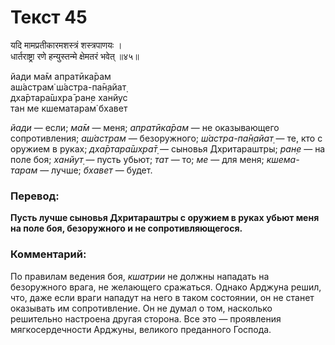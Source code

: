 # Текст 45

यदि मामप्रतीकारमशस्त्रं शस्त्रपाणयः ।  
धार्तराष्ट्रा रणे हन्युस्तन्मे क्षेमतरं भवेत् ॥४५॥

йади ма̄м апратӣка̄рам  
аш́астрам̇ ш́астра-па̄н̣айат̣  
дха̄ртара̄шх̣ра̄ ран̣е ханйус  
тан ме кшематарам̇ бхавет

_йади_ — если; _ма̄м_ — меня; _апратӣка̄рам_ — не оказывающего сопротивления; _аш́астрам_ — безоружного; _ш́астра-па̄н̣айат̣_ — те, кто с оружием в руках; _дха̄ртара̄шх̣ра̄т̣_ — сыновья Дхритараштры; _ран̣е_ — на поле боя; _ханйут̣_ — пусть убьют; _тат_ — то; _ме_ — для меня; _кшема-тарам_ — лучше; _бхавет_ — будет.

### Перевод:

**Пусть лучше сыновья Дхритараштры с оружием в руках убьют меня на поле боя, безоружного и не сопротивляющегося.**

### Комментарий:

По правилам ведения боя, _кшатрии_ не должны нападать на безоружного врага, не желающего сражаться. Однако Арджуна решил, что, даже если враги нападут на него в таком состоянии, он не станет оказывать им сопротивление. Он не думал о том, насколько решительно настроена другая сторона. Все это — проявления мягкосердечности Арджуны, великого преданного Господа.